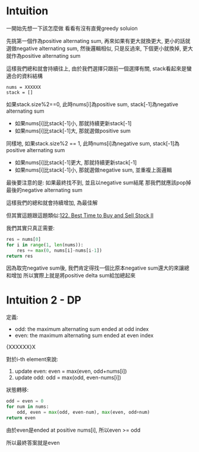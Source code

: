 # Intuition

一開始先想一下該怎麼做
看看有沒有直覺greedy soluion

先挑第一個作為positive alternating sum, 再來如果有更大就換更大, 更小的話就選做negative alternating sum, 然後邏輯相似, 只是反過來, 下個更小就換掉, 更大就作為positive alternating sum

這樣我們總和就會持續往上, 由於我們選擇只跟前一個選擇有關, stack看起來是蠻適合的資料結構

```
nums = XXXXXX
stack = []
```

如果stack.size%2==0, 此時nums[i]為positive sum, stack[-1]為negative alternating sum
- 如果nums[i]比stack[-1]小, 那就持續更新stack[-1]
- 如果nums[i]比stack[-1]大, 那就選做positive sum

同樣地, 如果stack.size%2 == 1, 此時nums[i]為negative sum, stack[-1]為positive alternating sum
- 如果nums[i]比stack[-1]更大, 那就持續更新stack[-1]
- 如果nums[i]比stack[-1]小, 那就選做negative sum, 並重複上面邏輯

最後要注意的是: 如果最終找不到, 並且以negative sum結尾
那我們就應該pop掉最後的negative alternating sum

這樣我們的總和就會持續增加, 為最佳解


但其實這題跟這題類似:[122. Best Time to Buy and Sell Stock II](Array%26Hashing/122.%20Best%20Time%20to%20Buy%20and%20Sell%20Stock%20II/README.md)

我們其實只真正需要:

```py
res = nums[0]
for i in range(1, len(nums)):
    res += max(0, nums[i]-nums[i-1])
return res
```

因為取完negative sum後, 我們肯定得找一個比原本negative sum還大的來讓總和增加
所以實際上就是將positive delta sum給加總起來

# Intuition 2 - DP

定義:
- odd: the maximum alternating sum ended at odd index
- even: the maximum alternating sum ended at even index

{XXXXXX}X

對於i-th element來說:
1. update even: even = max(even, odd+nums[i])
2. update odd: odd = max(odd, even-nums[i])

狀態轉移:
```py
odd = even = 0
for num in nums:
    odd, even = max(odd, even-num), max(even, odd+num)
return even
```

由於even是ended at positive nums[i], 所以even >= odd

所以最終答案就是even